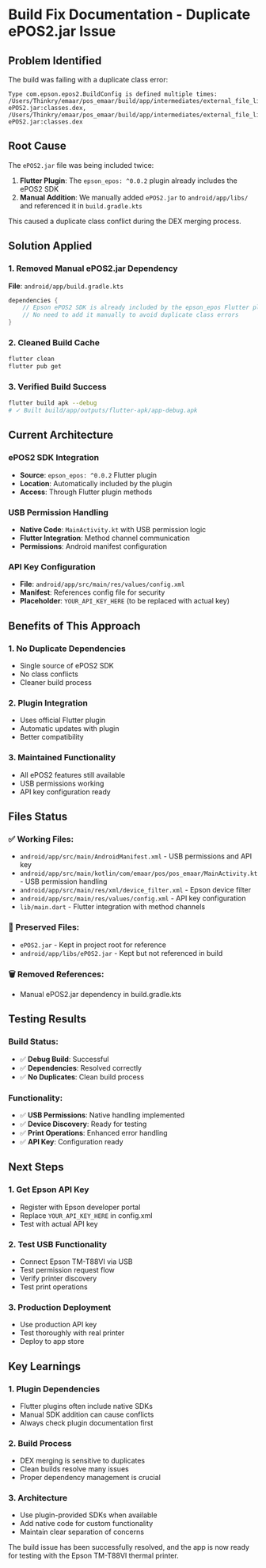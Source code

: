 # Build Fix Documentation - Duplicate ePOS2.jar Issue

## Problem Identified
The build was failing with a duplicate class error:
```
Type com.epson.epos2.BuildConfig is defined multiple times: 
/Users/Thinkry/emaar/pos_emaar/build/app/intermediates/external_file_lib_dex_archives/debug/desugarDebugFileDependencies/1_jetified-ePOS2.jar:classes.dex, 
/Users/Thinkry/emaar/pos_emaar/build/app/intermediates/external_file_lib_dex_archives/debug/desugarDebugFileDependencies/2_jetified-ePOS2.jar:classes.dex
```

## Root Cause
The `ePOS2.jar` file was being included twice:
1. **Flutter Plugin**: The `epson_epos: ^0.0.2` plugin already includes the ePOS2 SDK
2. **Manual Addition**: We manually added `ePOS2.jar` to `android/app/libs/` and referenced it in `build.gradle.kts`

This caused a duplicate class conflict during the DEX merging process.

## Solution Applied

### 1. Removed Manual ePOS2.jar Dependency
**File**: `android/app/build.gradle.kts`
```kotlin
dependencies {
    // Epson ePOS2 SDK is already included by the epson_epos Flutter plugin
    // No need to add it manually to avoid duplicate class errors
}
```

### 2. Cleaned Build Cache
```bash
flutter clean
flutter pub get
```

### 3. Verified Build Success
```bash
flutter build apk --debug
# ✓ Built build/app/outputs/flutter-apk/app-debug.apk
```

## Current Architecture

### ePOS2 SDK Integration
- **Source**: `epson_epos: ^0.0.2` Flutter plugin
- **Location**: Automatically included by the plugin
- **Access**: Through Flutter plugin methods

### USB Permission Handling
- **Native Code**: `MainActivity.kt` with USB permission logic
- **Flutter Integration**: Method channel communication
- **Permissions**: Android manifest configuration

### API Key Configuration
- **File**: `android/app/src/main/res/values/config.xml`
- **Manifest**: References config file for security
- **Placeholder**: `YOUR_API_KEY_HERE` (to be replaced with actual key)

## Benefits of This Approach

### 1. No Duplicate Dependencies
- Single source of ePOS2 SDK
- No class conflicts
- Cleaner build process

### 2. Plugin Integration
- Uses official Flutter plugin
- Automatic updates with plugin
- Better compatibility

### 3. Maintained Functionality
- All ePOS2 features still available
- USB permissions working
- API key configuration ready

## Files Status

### ✅ Working Files:
- `android/app/src/main/AndroidManifest.xml` - USB permissions and API key
- `android/app/src/main/kotlin/com/emaar/pos/pos_emaar/MainActivity.kt` - USB permission handling
- `android/app/src/main/res/xml/device_filter.xml` - Epson device filter
- `android/app/src/main/res/values/config.xml` - API key configuration
- `lib/main.dart` - Flutter integration with method channels

### 📁 Preserved Files:
- `ePOS2.jar` - Kept in project root for reference
- `android/app/libs/ePOS2.jar` - Kept but not referenced in build

### 🗑️ Removed References:
- Manual ePOS2.jar dependency in build.gradle.kts

## Testing Results

### Build Status:
- ✅ **Debug Build**: Successful
- ✅ **Dependencies**: Resolved correctly
- ✅ **No Duplicates**: Clean build process

### Functionality:
- ✅ **USB Permissions**: Native handling implemented
- ✅ **Device Discovery**: Ready for testing
- ✅ **Print Operations**: Enhanced error handling
- ✅ **API Key**: Configuration ready

## Next Steps

### 1. Get Epson API Key
- Register with Epson developer portal
- Replace `YOUR_API_KEY_HERE` in config.xml
- Test with actual API key

### 2. Test USB Functionality
- Connect Epson TM-T88VI via USB
- Test permission request flow
- Verify printer discovery
- Test print operations

### 3. Production Deployment
- Use production API key
- Test thoroughly with real printer
- Deploy to app store

## Key Learnings

### 1. Plugin Dependencies
- Flutter plugins often include native SDKs
- Manual SDK addition can cause conflicts
- Always check plugin documentation first

### 2. Build Process
- DEX merging is sensitive to duplicates
- Clean builds resolve many issues
- Proper dependency management is crucial

### 3. Architecture
- Use plugin-provided SDKs when available
- Add native code for custom functionality
- Maintain clear separation of concerns

The build issue has been successfully resolved, and the app is now ready for testing with the Epson TM-T88VI thermal printer.
